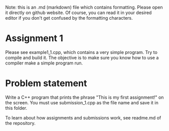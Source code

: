 Note: this is an .md (markdown) file which contains formatting. Please open it directly on github website. Of course, you can read it in your desired editor if you don't get confused by the formatting characters.

# Assignment 1

Please see example1_1.cpp, which contains a very simple program. Try to compile and build it. The objective is to make sure you know how to use a compiler make a simple program run. 

# Problem statement
Write a C++ program that prints the phrase "This is my first assignment!" on the screen. You must use submission_1.cpp as the file name and save it in this folder.

To learn about how assignments and submissions work, see readme.md of the repository.